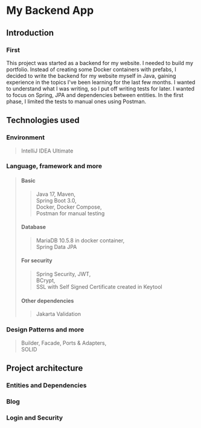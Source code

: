 # My Backend App

## Introduction
### First
This project was started as a backend for my website.
I needed to build my portfolio.
Instead of creating some Docker containers with prefabs, I decided to write the backend for my website myself in Java, gaining experience in the topics I've been learning for the last few months.
I wanted to understand what I was writing, so I put off writing tests for later. I wanted to focus on Spring, JPA and dependencies between entities. In the first phase, I limited the tests to manual ones using Postman.

## Technologies used

### Environment
>IntelliJ IDEA Ultimate
### Language, framework and more
>#### Basic
>>Java 17, Maven, <br>
>>Spring Boot 3.0, <br>
>>Docker, Docker Compose, <br> 
>>Postman for manual testing 
>#### Database
>>MariaDB 10.5.8 in docker container, <br> 
>>Spring Data JPA
>#### For security
>>Spring Security, JWT,<br>
>>BCrypt,<br>
>>SSL with Self Signed Certificate created in Keytool
>#### Other dependencies 
>>Jakarta Validation 
### Design Patterns and more
>Builder, Facade, Ports & Adapters, <br> 
>SOLID

## Project architecture

### Entities and Dependencies

### Blog

### Login and Security